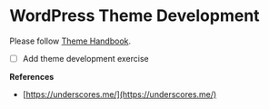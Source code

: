 # **WordPress Theme Development**

Please follow [Theme Handbook](https://developer.wordpress.org/themes/ "Theme Handbook").

* [ ] Add theme development exercise   

**References**

* [https://underscores.me/](https://underscores.me/)



